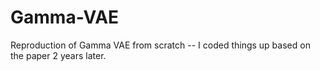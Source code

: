 # Gamma-VAE
Reproduction of Gamma VAE from scratch -- I coded things up based on the paper 2 years later. 
